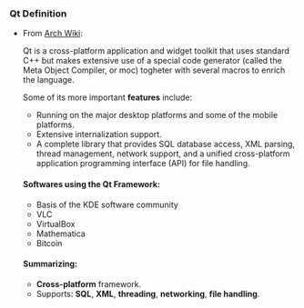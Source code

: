 ### Qt Definition

- From [Arch Wiki](https://wiki.archlinux.org/index.php/Qt):
	
	Qt is a cross-platform application and widget toolkit that uses standard C++ but makes extensive use of a special code generator (called the Meta Object Compiler, or moc) togheter with several macros to enrich the language.

	Some of its more important **features** include:
	- Running on the major desktop platforms and some of the mobile platforms.
	- Extensive internalization support.
	- A complete library that provides SQL database access, XML parsing, thread management, network support, and a unified cross-platform application programming interface (API) for file handling.
	 
	#### Softwares using the Qt Framework:
	-  Basis of the KDE software community
	-  VLC
	-  VirtualBox
	-  Mathematica
	-  Bitcoin
	
	#### Summarizing:
	- **Cross-platform** framework.
	- Supports: **SQL**, **XML**, **threading**, **networking**, **file handling**.
	